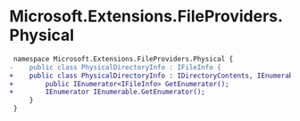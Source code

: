 # Microsoft.Extensions.FileProviders.Physical

``` diff
 namespace Microsoft.Extensions.FileProviders.Physical {
-    public class PhysicalDirectoryInfo : IFileInfo {
+    public class PhysicalDirectoryInfo : IDirectoryContents, IEnumerable, IEnumerable<IFileInfo>, IFileInfo {
+        public IEnumerator<IFileInfo> GetEnumerator();
+        IEnumerator IEnumerable.GetEnumerator();
     }
 }
```
